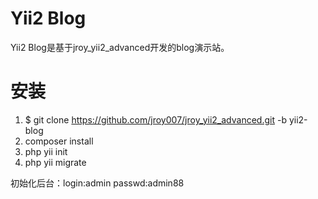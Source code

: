 Yii2 Blog
===================================

Yii2 Blog是基于jroy_yii2_advanced开发的blog演示站。


安装
===================================

1. $ git clone https://github.com/jroy007/jroy_yii2_advanced.git -b yii2-blog
2. composer install
3. php yii init
4. php yii migrate

初始化后台：login:admin passwd:admin88